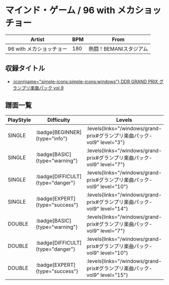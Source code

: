 # マインド・ゲーム / 96 with メカショッチョー

|Artist|BPM|From|
|------|---|----|
|96 with メカショッチョー|180|熱闘！BEMANIスタジアム|

## 収録タイトル

- [:icon{name="simple-icons:simple-icons:windows"} DDR GRAND PRIX グランプリ楽曲パック vol.9](/windows/grand-prix#グランプリ楽曲パック-vol9)

## 譜面一覧

|PlayStyle|Difficulty|Levels|Notes|Movie|
|---------|----------|------|-----|-----|
|SINGLE| :badge[BEGINNER]{type="info"}| :levels{links="/windows/grand-prix#グランプリ楽曲パック-vol9" level="3"}|135/0||
|SINGLE| :badge[BASIC]{type="warning"}| :levels{links="/windows/grand-prix#グランプリ楽曲パック-vol9" level="7"}|239/21||
|SINGLE| :badge[DIFFICULT]{type="danger"}| :levels{links="/windows/grand-prix#グランプリ楽曲パック-vol9" level="10"}|338/22||
|SINGLE| :badge[EXPERT]{type="success"}| :levels{links="/windows/grand-prix#グランプリ楽曲パック-vol9" level="14"}|509/28||
|DOUBLE| :badge[BASIC]{type="warning"}| :levels{links="/windows/grand-prix#グランプリ楽曲パック-vol9" level="7"}|217/22||
|DOUBLE| :badge[DIFFICULT]{type="danger"}| :levels{links="/windows/grand-prix#グランプリ楽曲パック-vol9" level="10"}|333/26||
|DOUBLE| :badge[EXPERT]{type="success"}| :levels{links="/windows/grand-prix#グランプリ楽曲パック-vol9" level="15"}|511/32||
